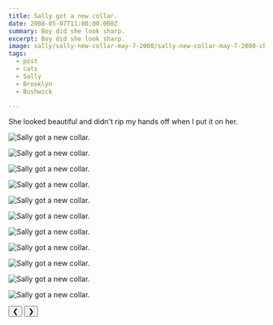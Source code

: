 ```yaml
---
title: Sally got a new collar.
date: 2008-05-07T11:00:00.000Z
summary: Boy did she look sharp.
excerpt: Boy did she look sharp.
image: sally/sally-new-collar-may-7-2008/sally-new-collar-may-7-2008-chandelilcious.jpg
tags:
  - post 
  - cats 
  - Sally
  - Brooklyn
  - Bushwick

---
```


She looked beautiful and didn't rip my hands off when I put it on her.

<div id="viewport">

![Sally got a new collar.](/static/img/sally/sally-new-collar-may-7-2008/sally-new-collar-may-7-2008-bushwick.jpg "Sally got a new collar.")

![Sally got a new collar.](/static/img/sally/sally-new-collar-may-7-2008/sally-new-collar-may-7-2008-sallyatwork.jpg "Sally got a new collar.")

![Sally got a new collar.](/static/img/sally/sally-new-collar-may-7-2008/sally-new-collar-may-7-2008-sallycollar.jpg "Sally got a new collar.")

![Sally got a new collar.](/static/img/sally/sally-new-collar-may-7-2008/sally-new-collar-may-7-2008-sallyrollingontable.jpg "Sally got a new collar.")

![Sally got a new collar.](/static/img/sally/sally-new-collar-may-7-2008/sally-new-collar-may-7-2008-sallyseductress.jpg "Sally got a new collar.")

![Sally got a new collar.](/static/img/sally/sally-new-collar-may-7-2008/sally-new-collar-may-7-2008-sallyserene.jpg "Sally got a new collar.")

![Sally got a new collar.](/static/img/sally/sally-new-collar-may-7-2008/sally-new-collar-may-7-2008-sallysupercute.jpg "Sally got a new collar.")

![Sally got a new collar.](/static/img/sally/sally-new-collar-may-7-2008/sally-new-collar-may-7-2008-sallyuhuh.jpg "Sally got a new collar.")

![Sally got a new collar.](/static/img/sally/sally-new-collar-may-7-2008/sally-new-collar-may-7-2008-sallyverycute.jpg "Sally got a new collar.")

![Sally got a new collar.](/static/img/sally/sally-new-collar-may-7-2008/sally-new-collar-may-7-2008-piromano1.jpg "Sally got a new collar.")

![Sally got a new collar.](/static/img/sally/sally-new-collar-may-7-2008/sally-new-collar-may-7-2008-piromano2.jpg "Sally got a new collar.")

</div>
<div class="flex row-reverse space-between">
  <div id="caption"></div>
  <div class="prevnext-container">
    <button id="buttonPrevious">&#10094;</button>
    <button id="buttonNext">&#10095;</button>
  </div>
</div>


